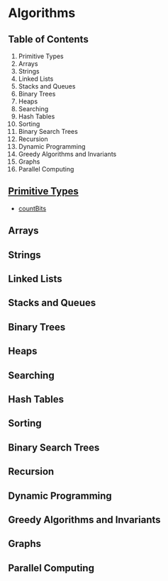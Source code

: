 # Algorithms

## Table of Contents
1. Primitive Types
2. Arrays
3. Strings
4. Linked Lists
5. Stacks and Queues
6. Binary Trees
7. Heaps
8. Searching
9. Hash Tables
10. Sorting
11. Binary Search Trees
12. Recursion
13. Dynamic Programming
14. Greedy Algorithms and Invariants
15. Graphs
16. Parallel Computing

## [Primitive Types](./Primitive%20Types)
* [countBits](./Primitive%20Types/CountBits/CountBits.java)

## Arrays

## Strings

## Linked Lists

## Stacks and Queues

## Binary Trees

## Heaps

## Searching

## Hash Tables

## Sorting

## Binary Search Trees

## Recursion

## Dynamic Programming

## Greedy Algorithms and Invariants

## Graphs

## Parallel Computing
